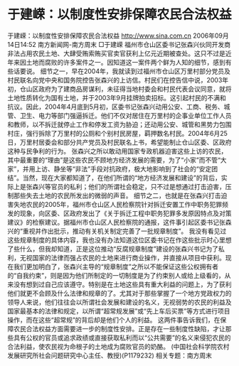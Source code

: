 # 于建嵘：以制度性安排保障农民合法权益

于建嵘：以制度性安排保障农民合法权益
http://www.sina.com.cn 2006年09月14日14:52 南方新闻网-南方周末
□于建嵘
福州市仓山区委书记张森兴伙同开发商非法占用农民土地、大肆受贿索贿买官卖官获利上亿元近期被查处。这只不过是近年来因土地而腐败的许多案件之一。因知道这一案件两个鲜为人知的细节，感到有些话要说。
细节之一，早在2004年，我就读到过福州市仓山区万里村部分党员及村民联名向党中央和国务院控告张森兴的上访信。村民们在控告信中说，2003年初，仓山区政府为了建商品房谋利，未征得当地村委会和村民代表会议同意，就将土地性质转化为国有土地，并于2003年9月挂牌拍卖招标。这引起村民的不满和抗议。因此，2004年4月底到5月初，区委书记张森兴动用公安、工商、税务、城管、卫生、电力等部门强逼拆迁。他们不仅对居住在万里村的企事业单位工作人员和教师，以不拆迁就停止工作和停发工资为胁迫；还动用公安、城管和黑势力包围村庄，强行拆除了万里村的公厕和个别村民房屋，羁押数名村民。2004年6月25日，万里村居委会和部分共产党员及村民联名上书，希望能制止仓山区委、区政府这种与民争利的行为。
张森兴之所以敢动用国家专政机器迫害这些上访的农民，其中最重要的“理由”是这些农民不顾地方经济发展的需要，为了“小家”而不管“大家”，并用上访、静坐等“非法”手段对抗政府，极大地影响到了社会的“安定团结”。当然，现在大家都知道了，在他们所谓的“地方经济发展和建设”的背后，实际上是张森兴等官员的私利；他们的所谓社会稳定，只不过是想通过打击迫害，压制那些失去土地的农民所发出的微弱的声音。
细节之二，也就是在张森兴打击迫害失地农民的2005年，福州市仓山区人民检察院针对拆迁安置工作中职务犯罪频发的现象，向区委、区政府发出了《关于拆迁工程中职务犯罪多发原因特点及对策建议》的检察建议。据福州市仓山区人民检察院的通报，这件事引起区委书记张森兴的“重视并作出批示，推动有关机关制定完善了一批规章制度”。
我没有看见过这些规章制度的具体内容，我也没有办法知道这位区委书记在作这些批示时心里想了些什么，但我却知道，正是这位推动“反腐规章制度”建设的张森兴书记为了私利，无视国家的法律而强占农民的土地来进行商业操作，并直接从项目中获利。现在我们更加明白了，张森兴主导的“规章制度”之所以不能保证这些公权拥有者的“自我约束”，则是因为他们所制定的一切制度是为了约束别人或给上级看的，从来没有想到过自己应该遵守。特别是在土地这些具有重大利益的问题上，为了获利他们就更不会顾及什么法律和规章的了。尤其对于那些掌握了一个地方党政权力的领导人来说，他们往往会以所谓社会发展和建设的名义，无视弱势的农民的利益及国家最基本的法律和规定，以所谓“超常规发展”或“先上车后买票”等方式进行项目操作，而在这些“超常规”的背后却是他们个人的利益。
这两件事告诉我们，在保障农民合法权益方面需要进一步的制度性安排。正是存在一些制度性缺陷，才让那些具有公权的官员或追求政绩或直接获取私利而以“公共需要”的名义来侵犯农民的合法利益，使农民视为命根子的土地成为腐败官员的奶酪。
(中国社会科学院农村发展研究所社会问题研究中心主任、教授)(P1179232)
相关专题：南方周末 


